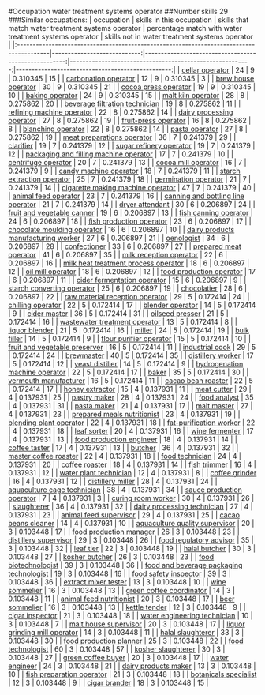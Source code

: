 #Occupation water treatment systems operator
##Number skills 29
###Similar occupations:
| occupation                                                                              |   skills in this occupation |   skills that match water treatment systems operator |   percentage match with water treatment systems operator |   skills not in water treatment systems operator |
|:----------------------------------------------------------------------------------------|----------------------------:|-----------------------------------------------------:|---------------------------------------------------------:|-------------------------------------------------:|
| [cellar operator](cellar_operator.md)                                                   |                          24 |                                                    9 |                                                 0.310345 |                                               15 |
| [carbonation operator](carbonation_operator.md)                                         |                          12 |                                                    9 |                                                 0.310345 |                                                3 |
| [brew house operator](brew_house_operator.md)                                           |                          30 |                                                    9 |                                                 0.310345 |                                               21 |
| [cocoa press operator](cocoa_press_operator.md)                                         |                          19 |                                                    9 |                                                 0.310345 |                                               10 |
| [baking operator](baking_operator.md)                                                   |                          24 |                                                    9 |                                                 0.310345 |                                               15 |
| [malt kiln operator](malt_kiln_operator.md)                                             |                          28 |                                                    8 |                                                 0.275862 |                                               20 |
| [beverage filtration technician](beverage_filtration_technician.md)                     |                          19 |                                                    8 |                                                 0.275862 |                                               11 |
| [refining machine operator](refining_machine_operator.md)                               |                          22 |                                                    8 |                                                 0.275862 |                                               14 |
| [dairy processing operator](dairy_processing_operator.md)                               |                          27 |                                                    8 |                                                 0.275862 |                                               19 |
| [fruit-press operator](fruit-press_operator.md)                                         |                          16 |                                                    8 |                                                 0.275862 |                                                8 |
| [blanching operator](blanching_operator.md)                                             |                          22 |                                                    8 |                                                 0.275862 |                                               14 |
| [pasta operator](pasta_operator.md)                                                     |                          27 |                                                    8 |                                                 0.275862 |                                               19 |
| [meat preparations operator](meat_preparations_operator.md)                             |                          36 |                                                    7 |                                                 0.241379 |                                               29 |
| [clarifier](clarifier.md)                                                               |                          19 |                                                    7 |                                                 0.241379 |                                               12 |
| [sugar refinery operator](sugar_refinery_operator.md)                                   |                          19 |                                                    7 |                                                 0.241379 |                                               12 |
| [packaging and filling machine operator](packaging_and_filling_machine_operator.md)     |                          17 |                                                    7 |                                                 0.241379 |                                               10 |
| [centrifuge operator](centrifuge_operator.md)                                           |                          20 |                                                    7 |                                                 0.241379 |                                               13 |
| [cocoa mill operator](cocoa_mill_operator.md)                                           |                          16 |                                                    7 |                                                 0.241379 |                                                9 |
| [candy machine operator](candy_machine_operator.md)                                     |                          18 |                                                    7 |                                                 0.241379 |                                               11 |
| [starch extraction operator](starch_extraction_operator.md)                             |                          25 |                                                    7 |                                                 0.241379 |                                               18 |
| [germination operator](germination_operator.md)                                         |                          21 |                                                    7 |                                                 0.241379 |                                               14 |
| [cigarette making machine operator](cigarette_making_machine_operator.md)               |                          47 |                                                    7 |                                                 0.241379 |                                               40 |
| [animal feed operator](animal_feed_operator.md)                                         |                          23 |                                                    7 |                                                 0.241379 |                                               16 |
| [canning and bottling line operator](canning_and_bottling_line_operator.md)             |                          21 |                                                    7 |                                                 0.241379 |                                               14 |
| [dryer attendant](dryer_attendant.md)                                                   |                          30 |                                                    6 |                                                 0.206897 |                                               24 |
| [fruit and vegetable canner](fruit_and_vegetable_canner.md)                             |                          19 |                                                    6 |                                                 0.206897 |                                               13 |
| [fish canning operator](fish_canning_operator.md)                                       |                          24 |                                                    6 |                                                 0.206897 |                                               18 |
| [fish production operator](fish_production_operator.md)                                 |                          23 |                                                    6 |                                                 0.206897 |                                               17 |
| [chocolate moulding operator](chocolate_moulding_operator.md)                           |                          16 |                                                    6 |                                                 0.206897 |                                               10 |
| [dairy products manufacturing worker](dairy_products_manufacturing_worker.md)           |                          27 |                                                    6 |                                                 0.206897 |                                               21 |
| [oenologist](oenologist.md)                                                             |                          34 |                                                    6 |                                                 0.206897 |                                               28 |
| [confectioner](confectioner.md)                                                         |                          33 |                                                    6 |                                                 0.206897 |                                               27 |
| [prepared meat operator](prepared_meat_operator.md)                                     |                          41 |                                                    6 |                                                 0.206897 |                                               35 |
| [milk reception operator](milk_reception_operator.md)                                   |                          22 |                                                    6 |                                                 0.206897 |                                               16 |
| [milk heat treatment process operator](milk_heat_treatment_process_operator.md)         |                          18 |                                                    6 |                                                 0.206897 |                                               12 |
| [oil mill operator](oil_mill_operator.md)                                               |                          18 |                                                    6 |                                                 0.206897 |                                               12 |
| [food production operator](food_production_operator.md)                                 |                          17 |                                                    6 |                                                 0.206897 |                                               11 |
| [cider fermentation operator](cider_fermentation_operator.md)                           |                          15 |                                                    6 |                                                 0.206897 |                                                9 |
| [starch converting operator](starch_converting_operator.md)                             |                          25 |                                                    6 |                                                 0.206897 |                                               19 |
| [chocolatier](chocolatier.md)                                                           |                          28 |                                                    6 |                                                 0.206897 |                                               22 |
| [raw material reception operator](raw_material_reception_operator.md)                   |                          29 |                                                    5 |                                                 0.172414 |                                               24 |
| [chilling operator](chilling_operator.md)                                               |                          22 |                                                    5 |                                                 0.172414 |                                               17 |
| [blender operator](blender_operator.md)                                                 |                          14 |                                                    5 |                                                 0.172414 |                                                9 |
| [cider master](cider_master.md)                                                         |                          36 |                                                    5 |                                                 0.172414 |                                               31 |
| [oilseed presser](oilseed_presser.md)                                                   |                          21 |                                                    5 |                                                 0.172414 |                                               16 |
| [wastewater treatment operator](wastewater_treatment_operator.md)                       |                          13 |                                                    5 |                                                 0.172414 |                                                8 |
| [liquor blender](liquor_blender.md)                                                     |                          21 |                                                    5 |                                                 0.172414 |                                               16 |
| [miller](miller.md)                                                                     |                          24 |                                                    5 |                                                 0.172414 |                                               19 |
| [bulk filler](bulk_filler.md)                                                           |                          14 |                                                    5 |                                                 0.172414 |                                                9 |
| [flour purifier operator](flour_purifier_operator.md)                                   |                          15 |                                                    5 |                                                 0.172414 |                                               10 |
| [fruit and vegetable preserver](fruit_and_vegetable_preserver.md)                       |                          16 |                                                    5 |                                                 0.172414 |                                               11 |
| [industrial cook](industrial_cook.md)                                                   |                          29 |                                                    5 |                                                 0.172414 |                                               24 |
| [brewmaster](brewmaster.md)                                                             |                          40 |                                                    5 |                                                 0.172414 |                                               35 |
| [distillery worker](distillery_worker.md)                                               |                          17 |                                                    5 |                                                 0.172414 |                                               12 |
| [yeast distiller](yeast_distiller.md)                                                   |                          14 |                                                    5 |                                                 0.172414 |                                                9 |
| [hydrogenation machine operator](hydrogenation_machine_operator.md)                     |                          22 |                                                    5 |                                                 0.172414 |                                               17 |
| [baker](baker.md)                                                                       |                          35 |                                                    5 |                                                 0.172414 |                                               30 |
| [vermouth manufacturer](vermouth_manufacturer.md)                                       |                          16 |                                                    5 |                                                 0.172414 |                                               11 |
| [cacao bean roaster](cacao_bean_roaster.md)                                             |                          22 |                                                    5 |                                                 0.172414 |                                               17 |
| [honey extractor](honey_extractor.md)                                                   |                          15 |                                                    4 |                                                 0.137931 |                                               11 |
| [meat cutter](meat_cutter.md)                                                           |                          29 |                                                    4 |                                                 0.137931 |                                               25 |
| [pastry maker](pastry_maker.md)                                                         |                          28 |                                                    4 |                                                 0.137931 |                                               24 |
| [food analyst](food_analyst.md)                                                         |                          35 |                                                    4 |                                                 0.137931 |                                               31 |
| [pasta maker](pasta_maker.md)                                                           |                          21 |                                                    4 |                                                 0.137931 |                                               17 |
| [malt master](malt_master.md)                                                           |                          27 |                                                    4 |                                                 0.137931 |                                               23 |
| [prepared meals nutritionist](prepared_meals_nutritionist.md)                           |                          23 |                                                    4 |                                                 0.137931 |                                               19 |
| [blending plant operator](blending_plant_operator.md)                                   |                          22 |                                                    4 |                                                 0.137931 |                                               18 |
| [fat-purification worker](fat-purification_worker.md)                                   |                          22 |                                                    4 |                                                 0.137931 |                                               18 |
| [leaf sorter](leaf_sorter.md)                                                           |                          20 |                                                    4 |                                                 0.137931 |                                               16 |
| [wine fermenter](wine_fermenter.md)                                                     |                          17 |                                                    4 |                                                 0.137931 |                                               13 |
| [food production engineer](food_production_engineer.md)                                 |                          18 |                                                    4 |                                                 0.137931 |                                               14 |
| [coffee taster](coffee_taster.md)                                                       |                          17 |                                                    4 |                                                 0.137931 |                                               13 |
| [butcher](butcher.md)                                                                   |                          36 |                                                    4 |                                                 0.137931 |                                               32 |
| [master coffee roaster](master_coffee_roaster.md)                                       |                          22 |                                                    4 |                                                 0.137931 |                                               18 |
| [food technician](food_technician.md)                                                   |                          24 |                                                    4 |                                                 0.137931 |                                               20 |
| [coffee roaster](coffee_roaster.md)                                                     |                          18 |                                                    4 |                                                 0.137931 |                                               14 |
| [fish trimmer](fish_trimmer.md)                                                         |                          16 |                                                    4 |                                                 0.137931 |                                               12 |
| [water plant technician](water_plant_technician.md)                                     |                          12 |                                                    4 |                                                 0.137931 |                                                8 |
| [coffee grinder](coffee_grinder.md)                                                     |                          16 |                                                    4 |                                                 0.137931 |                                               12 |
| [distillery miller](distillery_miller.md)                                               |                          28 |                                                    4 |                                                 0.137931 |                                               24 |
| [aquaculture cage technician](aquaculture_cage_technician.md)                           |                          38 |                                                    4 |                                                 0.137931 |                                               34 |
| [sauce production operator](sauce_production_operator.md)                               |                           7 |                                                    4 |                                                 0.137931 |                                                3 |
| [curing room worker](curing_room_worker.md)                                             |                          30 |                                                    4 |                                                 0.137931 |                                               26 |
| [slaughterer](slaughterer.md)                                                           |                          36 |                                                    4 |                                                 0.137931 |                                               32 |
| [dairy processing technician](dairy_processing_technician.md)                           |                          27 |                                                    4 |                                                 0.137931 |                                               23 |
| [animal feed supervisor](animal_feed_supervisor.md)                                     |                          29 |                                                    4 |                                                 0.137931 |                                               25 |
| [cacao beans cleaner](cacao_beans_cleaner.md)                                           |                          14 |                                                    4 |                                                 0.137931 |                                               10 |
| [aquaculture quality supervisor](aquaculture_quality_supervisor.md)                     |                          20 |                                                    3 |                                                 0.103448 |                                               17 |
| [food production manager](food_production_manager.md)                                   |                          26 |                                                    3 |                                                 0.103448 |                                               23 |
| [distillery supervisor](distillery_supervisor.md)                                       |                          29 |                                                    3 |                                                 0.103448 |                                               26 |
| [food regulatory advisor](food_regulatory_advisor.md)                                   |                          35 |                                                    3 |                                                 0.103448 |                                               32 |
| [leaf tier](leaf_tier.md)                                                               |                          22 |                                                    3 |                                                 0.103448 |                                               19 |
| [halal butcher](halal_butcher.md)                                                       |                          30 |                                                    3 |                                                 0.103448 |                                               27 |
| [kosher butcher](kosher_butcher.md)                                                     |                          26 |                                                    3 |                                                 0.103448 |                                               23 |
| [food biotechnologist](food_biotechnologist.md)                                         |                          39 |                                                    3 |                                                 0.103448 |                                               36 |
| [food and beverage packaging technologist](food_and_beverage_packaging_technologist.md) |                          19 |                                                    3 |                                                 0.103448 |                                               16 |
| [food safety inspector](food_safety_inspector.md)                                       |                          39 |                                                    3 |                                                 0.103448 |                                               36 |
| [extract mixer tester](extract_mixer_tester.md)                                         |                          13 |                                                    3 |                                                 0.103448 |                                               10 |
| [wine sommelier](wine_sommelier.md)                                                     |                          16 |                                                    3 |                                                 0.103448 |                                               13 |
| [green coffee coordinator](green coffee coordinator.md)                                 |                          14 |                                                    3 |                                                 0.103448 |                                               11 |
| [animal feed nutritionist](animal_feed_nutritionist.md)                                 |                          20 |                                                    3 |                                                 0.103448 |                                               17 |
| [beer sommelier](beer_sommelier.md)                                                     |                          16 |                                                    3 |                                                 0.103448 |                                               13 |
| [kettle tender](kettle_tender.md)                                                       |                          12 |                                                    3 |                                                 0.103448 |                                                9 |
| [cigar inspector](cigar_inspector.md)                                                   |                          21 |                                                    3 |                                                 0.103448 |                                               18 |
| [water engineering technician](water_engineering_technician.md)                         |                          10 |                                                    3 |                                                 0.103448 |                                                7 |
| [malt house supervisor](malt_house_supervisor.md)                                       |                          20 |                                                    3 |                                                 0.103448 |                                               17 |
| [liquor grinding mill operator](liquor_grinding_mill_operator.md)                       |                          14 |                                                    3 |                                                 0.103448 |                                               11 |
| [halal slaughterer](halal_slaughterer.md)                                               |                          33 |                                                    3 |                                                 0.103448 |                                               30 |
| [food production planner](food_production_planner.md)                                   |                          25 |                                                    3 |                                                 0.103448 |                                               22 |
| [food technologist](food_technologist.md)                                               |                          60 |                                                    3 |                                                 0.103448 |                                               57 |
| [kosher slaughterer](kosher_slaughterer.md)                                             |                          30 |                                                    3 |                                                 0.103448 |                                               27 |
| [green coffee buyer](green_coffee_buyer.md)                                             |                          20 |                                                    3 |                                                 0.103448 |                                               17 |
| [water engineer](water_engineer.md)                                                     |                          24 |                                                    3 |                                                 0.103448 |                                               21 |
| [dairy products maker](dairy_products_maker.md)                                         |                          13 |                                                    3 |                                                 0.103448 |                                               10 |
| [fish preparation operator](fish_preparation_operator.md)                               |                          21 |                                                    3 |                                                 0.103448 |                                               18 |
| [botanicals specialist](botanicals_specialist.md)                                       |                          12 |                                                    3 |                                                 0.103448 |                                                9 |
| [cigar brander](cigar_brander.md)                                                       |                          18 |                                                    3 |                                                 0.103448 |                                               15 |
